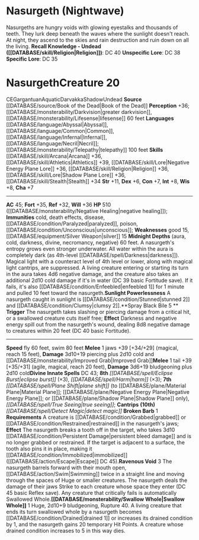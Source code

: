 ﻿---
ac: '45'
alignment: CE
charisma: '+7'
constitution: '+7'
creature_ability:
- Broken Barb
- Midnight Depths
- Ravenous Void
- Spray Black Bile
- Sunlight Powerlessness
- Swallow
- Whole
creature_family: '[[DATABASE/monsterfamily/Darvakka|Darvakka]]'
dexterity: '+6'
fly_speed: '60'
fortitude: '+35'
hp: 510 ( negative healing )
id: '1851'
immunity:
- '[[DATABASE/trait/Cold|cold]]'
- '[[DATABASE/trait/Death|death]] effects'
- '[[DATABASE/trait/Disease|disease]]'
- '[[DATABASE/condition/Paralyzed|paralyzed]]'
- '[[DATABASE/trait/Poison|poison]]'
- '[[DATABASE/condition/Unconscious|unconscious]]'
intelligence: '+8'
language:
- '[[DATABASE/language/Abyssal|Abyssal]]'
- '[[DATABASE/language/Common|Common]]'
- '[[DATABASE/language/Infernal|Infernal]]'
- '[[DATABASE/language/Necril|Necril]] ; [[DATABASE/monsterability/Telepathy|telepathy]]
  100 feet'
level: '20'
max_speed: '80'
name: Nasurgeth
perception: '+36'
rarity: Common
reflex: '+32'
sense:
- '[[DATABASE/monsterability/Darkvision|greater darkvision]]'
- '[[DATABASE/monsterability/Lifesense|lifesense]] 60 feet'
size: Gargantuan
skill:
- '[[DATABASE/skill/Arcana|Arcana]] +36'
- '[[DATABASE/skill/Athletics|Athletics]] +39'
- '[[DATABASE/skill/Lore|Negative Energy Plane Lore]] +36'
- '[[DATABASE/skill/Religion|Religion]] +36'
- '[[DATABASE/skill/Lore|Shadow Plane Lore]] +36'
- '[[DATABASE/skill/Stealth|Stealth]] +34'
source: '[[DATABASE/source/Book of the Dead|Book of the Dead]]'
speed:
- fly 60 feet
- swim 80 feet
spell:
- '[[DATABASE/spell/Detect Magic|Detect Magic]]'
- '[[DATABASE/spell/Eclipse Burst|EclipseBurst]]'
- '[[DATABASE/spell/Harm|Harm]]'
- '[[DATABASE/spell/Plane Shift|Plane Shift]]'
- '[[DATABASE/spell/True Seeing|True Seeing]]'
strength: '+11'
strength_req: '11'
strongest_save:
- Will
swim_speed: '80'
trait:
- '[[DATABASE/trait/Aquatic|Aquatic]]'
- '[[DATABASE/trait/Darvakka|Darvakka]]'
- '[[DATABASE/trait/Shadow|Shadow]]'
- '[[DATABASE/trait/Undead|Undead]]'
type: Creature
vision: Greater darkvision
weakest_save:
- Reflex
weakness:
- '[[DATABASE/trait/Good|good]] 15'
- '[[DATABASE/equipment/Silver Weapon|silver]] 15'
will: '+36'
wisdom: '+8'

---
# Nasurgeth (Nightwave)

Nasurgeths are hungry voids with glowing eyestalks and thousands of teeth. They lurk deep beneath the waves where the sunlight doesn't reach. At night, they ascend to the skies and rain destruction and ruin down on all the living.
**Recall Knowledge - Undead ([[DATABASE/skill/Religion|Religion]])**: DC 40
**Unspecific Lore**: DC 38
**Specific Lore**: DC 35

# Nasurgeth<span class="item-type">Creature 20</span>

<span class="trait-alignment item-trait">CE</span><span class="trait-size item-trait">Gargantuan</span><span class="item-trait">Aquatic</span><span class="item-trait">Darvakka</span><span class="item-trait">Shadow</span><span class="item-trait">Undead</span>
**Source** [[DATABASE/source/Book of the Dead|Book of the Dead]]
**Perception** +36; [[DATABASE/monsterability/Darkvision|greater darkvision]], [[DATABASE/monsterability/Lifesense|lifesense]] 60 feet
**Languages** [[DATABASE/language/Abyssal|Abyssal]], [[DATABASE/language/Common|Common]], [[DATABASE/language/Infernal|Infernal]], [[DATABASE/language/Necril|Necril]]; [[DATABASE/monsterability/Telepathy|telepathy]] 100 feet
**Skills** [[DATABASE/skill/Arcana|Arcana]] +36, [[DATABASE/skill/Athletics|Athletics]] +39, [[DATABASE/skill/Lore|Negative Energy Plane Lore]] +36, [[DATABASE/skill/Religion|Religion]] +36, [[DATABASE/skill/Lore|Shadow Plane Lore]] +36, [[DATABASE/skill/Stealth|Stealth]] +34
**Str** +11, **Dex** +6, **Con** +7, **Int** +8, **Wis** +8, **Cha** +7

---
**AC** 45; **Fort** +35, **Ref** +32, **Will** +36
**HP** 510 ([[DATABASE/monsterability/Negative Healing|negative healing]]); **Immunities** cold, death effects, disease, [[DATABASE/condition/Paralyzed|paralyzed]], poison, [[DATABASE/condition/Unconscious|unconscious]]; **Weaknesses** good 15, [[DATABASE/equipment/Silver Weapon|silver]] 15
<span class="in-box-ability">**Midnight Depths** (aura, cold, darkness, divine, necromancy, negative) 60 feet. A nasurgeth's entropy grows even stronger underwater. All water within the aura is completely dark (as 4th-level [[DATABASE/spell/Darkness|darkness]]). Magical light with a counteract level of 4th level or lower, along with magical light cantrips, are suppressed. A living creature entering or starting its turn in the aura takes 4d6 negative damage, and the creature also takes an additional 2d10 cold damage if it's in water (DC 39 basic Fortitude save). If it fails, it's also [[DATABASE/condition/Enfeebled|enfeebled 1]] for 1 minute and pulled 10 feet toward the nasurgeth.</span><span class="in-box-ability">**Sunlight Powerlessness** A nasurgeth caught in sunlight is [[DATABASE/condition/Stunned|stunned 2]] and [[DATABASE/condition/Clumsy|clumsy 2]].</span><span class="in-box-ability">**Spray Black Bile <span class="action-icon">5</span> ** **Trigger** The nasurgeth takes slashing or piercing damage from a critical hit, or a swallowed creature cuts itself free; **Effect** Darkness and negative energy spill out from the nasurgeth's wound, dealing 8d8 negative damage to creatures within 20 feet (DC 40 basic Fortitude).</span>

---
**Speed** fly 60 feet, swim 80 feet
<span class="in-box-ability">**Melee** <span class="action-icon">1</span> jaws +39 [+34/+29] (magical, reach 15 feet), **Damage** 3d10+19 piercing plus 2d10 cold and [[DATABASE/monsterability/Improved Grab|Improved Grab]]</span><span class="in-box-ability">**Melee** <span class="action-icon">1</span> tail +39 [+35/+31] (agile, magical, reach 20 feet), **Damage** 3d6+19 bludgeoning plus 2d10 cold</span>**Divine Innate Spells** DC 43; **8th** _[[DATABASE/spell/Eclipse Burst|eclipse burst]]_ (×3), _[[DATABASE/spell/Harm|harm]]_ (×3); **7th** _[[DATABASE/spell/Plane Shift|plane shift]]_ (to [[DATABASE/plane/Material Plane|Material Plane]]; [[DATABASE/plane/Negative Energy Plane|Negative Energy Plane]]; or [[DATABASE/plane/Shadow Plane|Shadow Plane]] only), _[[DATABASE/spell/True Seeing|true seeing]]_; **Cantrips** **(10th)** _[[DATABASE/spell/Detect Magic|detect magic]]_
<span class="in-box-ability">**Broken Barb** <span class="action-icon">1</span> **Requirements** A creature is [[DATABASE/condition/Grabbed|grabbed]] or [[DATABASE/condition/Restrained|restrained]] in the nasurgeth's jaws; **Effect** The nasurgeth breaks a tooth off in the target, who takes 3d10 [[DATABASE/condition/Persistent Damage|persistent bleed damage]] and is no longer grabbed or restrained. If the target is adjacent to a surface, the tooth also pins it in place, making it [[DATABASE/condition/Immobilized|immobilized]] ([[DATABASE/action/Escape|Escape]] DC 45).</span><span class="in-box-ability">**Ravenous Void** <span class="action-icon">3</span> The nasurgeth barrels forward with their mouth open, [[DATABASE/action/Swim|Swimming]] twice in a straight line and moving through the spaces of Huge or smaller creatures. The nasurgeth deals the damage of their jaws Strike to each creature whose space they enter (DC 45 basic Reflex save). Any creature that critically fails is automatically Swallowed Whole.</span><span class="in-box-ability">**[[DATABASE/monsterability/Swallow Whole|Swallow Whole]]** <span class="action-icon">1</span> Huge, 2d10+9 bludgeoning, Rupture 40. A living creature that ends its turn swallowed whole by a nasurgeth becomes [[DATABASE/condition/Drained|drained 1]] or increases its drained condition by 1, and the nasurgeth gains 20 temporary Hit Points. A creature whose drained condition increases to 5 in this way dies.</span>